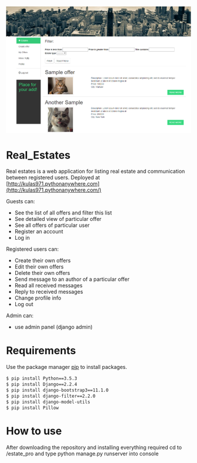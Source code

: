 ![HomePageSS1](/ss1.PNG)

# Real_Estates
Real estates is a web application for listing real estate and communication between registered users. Deployed at [http://kulas971.pythonanywhere.com](http://kulas971.pythonanywhere.com/)

Guests can:
- See the list of all offers and filter this list 
- See detailed view of particular offer
- See all offers of particular user
- Register an account
- Log in

Registered users can:
- Create their own offers
- Edit their own offers
- Delete their own offers
- Send message to an author of a particular offer
- Read all received messages 
- Reply to received messages
- Change profile info
- Log out

Admin can:
- use admin panel (django admin)

# Requirements
Use the package manager [pip](https://pip.pypa.io/en/stable/) to install packages.
```
$ pip install Python==3.5.3
$ pip install Django==2.2.4
$ pip install django-bootstrap3==11.1.0
$ pip install django-filter==2.2.0
$ pip install django-model-utils
$ pip install Pillow
```

# How to use
After downloading the repository and installing everything required cd to /estate_pro and type python manage.py runserver into console



